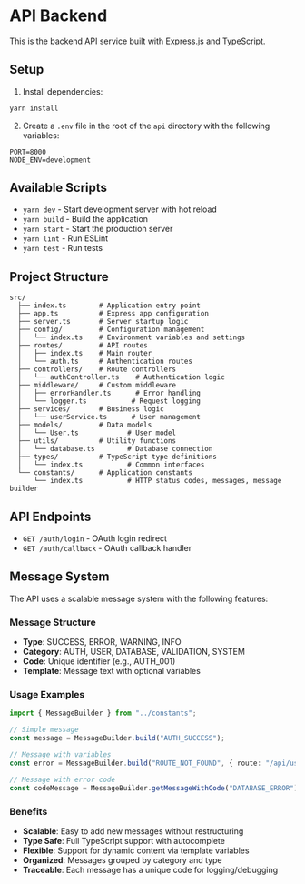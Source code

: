 # API Backend

This is the backend API service built with Express.js and TypeScript.

## Setup

1. Install dependencies:

```bash
yarn install
```

2. Create a `.env` file in the root of the `api` directory with the following variables:

```
PORT=8000
NODE_ENV=development
```

## Available Scripts

- `yarn dev` - Start development server with hot reload
- `yarn build` - Build the application
- `yarn start` - Start the production server
- `yarn lint` - Run ESLint
- `yarn test` - Run tests

## Project Structure

```
src/
  ├── index.ts        # Application entry point
  ├── app.ts          # Express app configuration
  ├── server.ts       # Server startup logic
  ├── config/         # Configuration management
  │   └── index.ts    # Environment variables and settings
  ├── routes/         # API routes
  │   ├── index.ts    # Main router
  │   └── auth.ts     # Authentication routes
  ├── controllers/    # Route controllers
  │   └── authController.ts    # Authentication logic
  ├── middleware/     # Custom middleware
  │   ├── errorHandler.ts      # Error handling
  │   └── logger.ts           # Request logging
  ├── services/       # Business logic
  │   └── userService.ts      # User management
  ├── models/         # Data models
  │   └── User.ts            # User model
  ├── utils/          # Utility functions
  │   └── database.ts        # Database connection
  ├── types/          # TypeScript type definitions
  │   └── index.ts           # Common interfaces
  └── constants/      # Application constants
      └── index.ts           # HTTP status codes, messages, message builder
```

## API Endpoints

- `GET /auth/login` - OAuth login redirect
- `GET /auth/callback` - OAuth callback handler

## Message System

The API uses a scalable message system with the following features:

### Message Structure

- **Type**: SUCCESS, ERROR, WARNING, INFO
- **Category**: AUTH, USER, DATABASE, VALIDATION, SYSTEM
- **Code**: Unique identifier (e.g., AUTH_001)
- **Template**: Message text with optional variables

### Usage Examples

```typescript
import { MessageBuilder } from "../constants";

// Simple message
const message = MessageBuilder.build("AUTH_SUCCESS");

// Message with variables
const error = MessageBuilder.build("ROUTE_NOT_FOUND", { route: "/api/users" });

// Message with error code
const codeMessage = MessageBuilder.getMessageWithCode("DATABASE_ERROR");
```

### Benefits

- **Scalable**: Easy to add new messages without restructuring
- **Type Safe**: Full TypeScript support with autocomplete
- **Flexible**: Support for dynamic content via template variables
- **Organized**: Messages grouped by category and type
- **Traceable**: Each message has a unique code for logging/debugging
